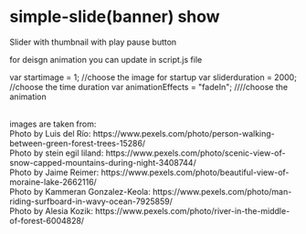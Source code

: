 # simple-slide(banner) show
Slider with thumbnail with play pause button

for deisgn animation you can update in script.js file

var startimage = 1;    //choose the image for startup
var sliderduration = 2000; //choose the time duration
var animationEffects = "fadeIn"; ////choose the animation 


<br>
images are taken from:<br>
Photo by Luis del Río: https://www.pexels.com/photo/person-walking-between-green-forest-trees-15286/<br>
Photo by stein egil liland: https://www.pexels.com/photo/scenic-view-of-snow-capped-mountains-during-night-3408744/<br>
Photo by Jaime Reimer: https://www.pexels.com/photo/beautiful-view-of-moraine-lake-2662116/<br>
Photo by Kammeran Gonzalez-Keola: https://www.pexels.com/photo/man-riding-surfboard-in-wavy-ocean-7925859/<br>
Photo by Alesia  Kozik: https://www.pexels.com/photo/river-in-the-middle-of-forest-6004828/<br>
